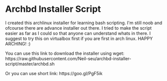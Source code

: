 
<h1> Archbd Installer Script </h1>
<body>
<p> I created this archlinux installer for learning bash scripting. I'm still noob and ofcourse there are advance installer out there. I tried to make the script easier as far as I could so that anyone can understand whats in there. I suggest to try this on virtualbox first if you are first in arch linux. HAPPY ARCHING! :) </p>

<p> You can use this link to download the installer using wget:
https://raw.githubusercontent.com/Neil-seu/archbd-installer-script/master/archbd.sh

<p> Or you can use short link:
https://goo.gl/PgF5ik
</p>
</p>
</body>
